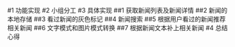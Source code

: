 
#1 功能实现
#2 小组分工
#3 具体实现
##1 获取新闻列表及新闻详情
##2 新闻的本地存储
##3 看过新闻的灰色标记
##4 新闻搜索
##5 根据用户看过的新闻推荐相关新闻
##6 文字模式和图片模式转换
##7 根据新闻文本补上相关新闻
#4 总结心得

